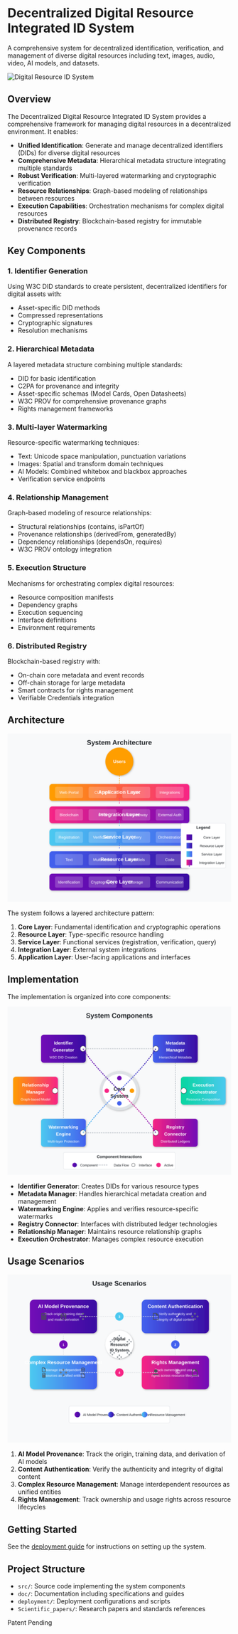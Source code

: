 # Decentralized Digital Resource Integrated ID System

A comprehensive system for decentralized identification, verification, and management of diverse digital resources including text, images, audio, video, AI models, and datasets.

![Digital Resource ID System](doc/images/system_overview.svg)

## Overview

The Decentralized Digital Resource Integrated ID System provides a comprehensive framework for managing digital resources in a decentralized environment. It enables:

- **Unified Identification**: Generate and manage decentralized identifiers (DIDs) for diverse digital resources
- **Comprehensive Metadata**: Hierarchical metadata structure integrating multiple standards
- **Robust Verification**: Multi-layered watermarking and cryptographic verification
- **Resource Relationships**: Graph-based modeling of relationships between resources
- **Execution Capabilities**: Orchestration mechanisms for complex digital resources
- **Distributed Registry**: Blockchain-based registry for immutable provenance records

## Key Components

### 1. Identifier Generation

Using W3C DID standards to create persistent, decentralized identifiers for digital assets with:
- Asset-specific DID methods
- Compressed representations
- Cryptographic signatures
- Resolution mechanisms

### 2. Hierarchical Metadata

A layered metadata structure combining multiple standards:
- DID for basic identification
- C2PA for provenance and integrity
- Asset-specific schemas (Model Cards, Open Datasheets)
- W3C PROV for comprehensive provenance graphs
- Rights management frameworks

### 3. Multi-layer Watermarking

Resource-specific watermarking techniques:
- Text: Unicode space manipulation, punctuation variations
- Images: Spatial and transform domain techniques
- AI Models: Combined whitebox and blackbox approaches
- Verification service endpoints

### 4. Relationship Management

Graph-based modeling of resource relationships:
- Structural relationships (contains, isPartOf)
- Provenance relationships (derivedFrom, generatedBy)
- Dependency relationships (dependsOn, requires)
- W3C PROV ontology integration

### 5. Execution Structure

Mechanisms for orchestrating complex digital resources:
- Resource composition manifests
- Dependency graphs
- Execution sequencing
- Interface definitions
- Environment requirements

### 6. Distributed Registry

Blockchain-based registry with:
- On-chain core metadata and event records
- Off-chain storage for large metadata
- Smart contracts for rights management
- Verifiable Credentials integration

## Architecture

![System Architecture](doc/images/architecture.svg)

The system follows a layered architecture pattern:

1. **Core Layer**: Fundamental identification and cryptographic operations
2. **Resource Layer**: Type-specific resource handling
3. **Service Layer**: Functional services (registration, verification, query)
4. **Integration Layer**: External system integrations
5. **Application Layer**: User-facing applications and interfaces

## Implementation

The implementation is organized into core components:

![Component Diagram](doc/images/components.svg)

- **Identifier Generator**: Creates DIDs for various resource types
- **Metadata Manager**: Handles hierarchical metadata creation and management
- **Watermarking Engine**: Applies and verifies resource-specific watermarks
- **Registry Connector**: Interfaces with distributed ledger technologies
- **Relationship Manager**: Maintains resource relationship graphs
- **Execution Orchestrator**: Manages complex resource execution

## Usage Scenarios

![Usage Scenarios](doc/images/scenarios.svg)

1. **AI Model Provenance**: Track the origin, training data, and derivation of AI models
2. **Content Authentication**: Verify the authenticity and integrity of digital content
3. **Complex Resource Management**: Manage interdependent resources as unified entities
4. **Rights Management**: Track ownership and usage rights across resource lifecycles

## Getting Started

See the [deployment guide](deployment/README.md) for instructions on setting up the system.

## Project Structure

- `src/`: Source code implementing the system components
- `doc/`: Documentation including specifications and guides
- `deployment/`: Deployment configurations and scripts
- `Scientific_papers/`: Research papers and standards references

Patent Pending
